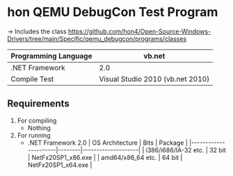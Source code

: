 # hon QEMU DebugCon Test Program
-> Includes the class https://github.com/hon4/Open-Source-Windows-Drivers/tree/main/Specific/qemu_debugcon/programs/classes

| Programming Language  | vb.net                           |
|-----------------------|----------------------------------|
| .NET Framework        | 2.0                              |
| Compile Test          | Visual Studio 2010 (vb.net 2010) |

## Requirements
1. For compiling
   + Nothing
2. For running
   + .NET Framework 2.0
     | OS Architecture      | Bits   | Package            |
     |----------------------|--------|--------------------|
     | i386/i686/IA-32 etc. | 32 bit | NetFx20SP1_x86.exe |
     | amd64/x86_64 etc.    | 64 bit | NetFx20SP1_x64.exe |
